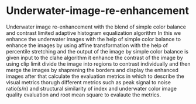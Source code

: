 # Underwater-image-re-enhancement
Underwater image re-enhancement with the blend of simple color balance and contrast limited adaptive histogram equalization algorithm
In this we enhance the underwater images with the help of simple color balance to enhance the images by using affine transformation with the help of percentile stretching and the
output of the image by simple color balance is given input to the clahe algorithm it enhance the contrast of the image by using clip limit divide the image into regions to contrast individually and then merge the images by shaprening the borders and display the enhanced images after that calculate the evaluation metrics in which to describe the visual metrics thorugh different metrics such as peak signal to noise ratio(s/n) and structural similarity of index and underwater color image quality evaluation and root mean square to evalaute the metrics.
